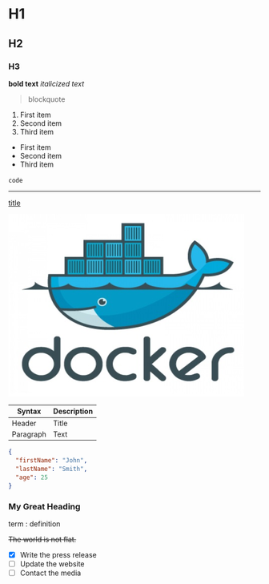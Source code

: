 # H1
## H2
### H3


**bold text**
*italicized text*
> blockquote
1. First item
2. Second item
3. Third item

- First item
- Second item
- Third item

`code`

---

[title](https://www.example.com)

![alt text](Docker-learnings/docker.jpg)

| Syntax    | Description |
|-----------|-------------|
| Header    | Title       |
| Paragraph | Text        |

``` json
{
  "firstName": "John",
  "lastName": "Smith",
  "age": 25
}
```

### My Great Heading

term
: definition

~~The world is not flat.~~

- [x] Write the press release
- [ ] Update the website
- [ ] Contact the media
